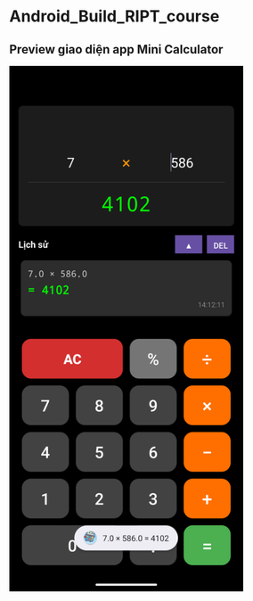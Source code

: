 # Android_Build_RIPT_course

## Preview giao diện app Mini Calculator
<img src="mini_calculator/image.png" alt="Mini Calculator UI" width="420">

